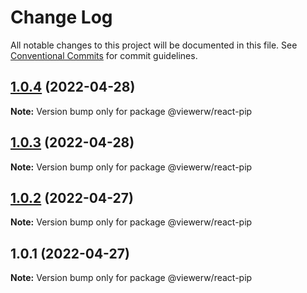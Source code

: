 # Change Log

All notable changes to this project will be documented in this file. See [Conventional Commits](https://conventionalcommits.org) for commit guidelines.

## [1.0.4](https://github.com/viewerw/react-components/compare/@viewerw/react-pip@1.0.3...@viewerw/react-pip@1.0.4) (2022-04-28)

**Note:** Version bump only for package @viewerw/react-pip

## [1.0.3](https://github.com/viewerw/react-components/compare/@viewerw/react-pip@1.0.2...@viewerw/react-pip@1.0.3) (2022-04-28)

**Note:** Version bump only for package @viewerw/react-pip

## [1.0.2](https://github.com/viewerw/react-components/compare/@viewerw/react-pip@1.0.1...@viewerw/react-pip@1.0.2) (2022-04-27)

**Note:** Version bump only for package @viewerw/react-pip

## 1.0.1 (2022-04-27)

**Note:** Version bump only for package @viewerw/react-pip
